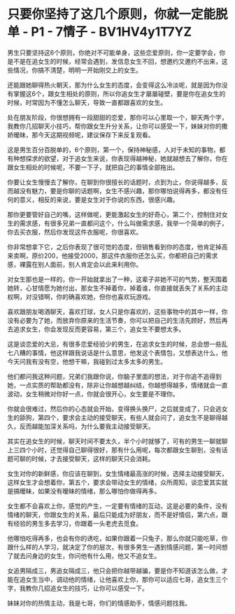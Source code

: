 # 只要你坚持了这几个原则，你就一定能脱单 - P1 - 7情子 - BV1HV4y1T7YZ

男生只要坚持这6个原则，你绝对不可能单身，这些恋爱原则，你一定要学会，你是不是在追女生的时候，经常会遇到，发信息女生不回，想邀约又邀约不出来，这些情况，你搞不清楚，明明一开始刚交上的女生。

还能跟她聊得热火朝天，那为什么女生的态度，会变得这么冷淡呢，就是因为你没有掌握这6个，跟女生相处的原则，所以你追女生才屡屡碰壁，要是你在追女生的时候，时常因为不懂怎么聊天，导致一直都跟喜欢的女生。

处在朋友阶段，你很想拥有一段甜甜的恋爱，那你可以心里取一个，聊天两个字，我教你几招聊天小技巧，帮你跟女生升分关系，让你可以感受一下，妹妹对你的撒娇暧昧，那今天这期视频呢，建议保存下来反复观看。

这是男生百分百脱单的，6个原则，第一个，保持神秘感，人对于未知的事物，都有种想探求的欲望，对于追女生来说，你表现得越神秘，她就越想去了解你，你在跟女生相处的时候呢，不要一下子，就把自己的事情全部拖出。

你要让女生慢慢去了解你，在聊到你很擅长的话题时，点到为止，你说得越多，反而越没有魅力，要是你聊的话题啊，女生不感兴趣，那你哪怕说得再多，都没有任何的意义，相反的来说，要是女生对于你说的东西，很感兴趣。

那你更要管好自己的嘴，这样做呢，更能激起女生的好奇心，第二个，控制住对女生的需求感，有很多兄弟一直都问这个，什么叫做需求感，我举一个简单的例子，你去买衣服，然后你发现这件衣服呢，你很喜欢。

你非常想拿下它，之后你表现了很可觉的态度，但销售看到你的态度，他肯定掉高来卖啊，原价200，他接受2000，那这件衣服你还怎么买，你都把自己的需求感，裸露在别人面前，别人肯定会以此来利用你。

对女生那也是一样的，你一开始就拿出了一种，这辈子非她不可的气势，整天围着她转，心甘情愿为她付出，那女生不掉着你，掉着谁，你直接就丢失了关系的主动权啊，对没错啊，你的确喜欢她，但你也喜欢玩游戏。

喜欢跟朋友喝酒聊天，喜欢打球，女人只是你喜欢的，这些事物中的其中一样，你没有必要为了她，而放弃你原来的生活节奏，你可以把自己的生活先顾好，然后再去追求女生，你会发现反而更容易，第三个，追女生不要想太多。

这是谈恋爱的大忌，有很多恋爱经验少的男生，在追求女生的时候，总会想一些乱七八糟的事情，他这样跟我说话是什么意思，他发这个表情包，又想表达什么，他今天问我有没有空，他想干嘛，我碰到过太多太多的男生。

他们都问我这种问题，兄弟们我跟你说，你脑子里面的想法，对于你追不追得到她，一点实质的帮助都没有，除非让你越想越纠结，你越想得越多，情绪就会一直波动，女生稍微对你好一点，你就会很开心，女生要是不理你。

你就会很难过，然后你的心态就会开始，变得换头换尸，之后就变成了，只会逃女生的舔狗，第四个，要求会主动的接受聊天，有些人就会问了，追女生不是聊得越久，反而越能加深关系吗，为什么要我主动接受聊天。

其实在追女生的时候，聊天时间不要太久，半个小时就够了，可有的男生一聊就聊上三四个小时，还觉得自己聊得很好，那有什么用呢，每次都跟女生聊到，没有话题可聊的时候，才去接受聊天，这样的聊天只会消耗。

女生对你的新鲜感，你应该在聊到，女生情绪最高涨的时候，选择主动接受聊天，这样女生才会想着你，第五个，要求会带动女生的情绪，众所周知，谈恋爱其实就是搞暧昧，如果没有暧昧的情绪，那么哪怕你做得再多。

女生都不会喜欢上你，感觉的产生，一定要有情绪的互动，这是必要的条件，没有情绪的聊天，你跟女生的关系，最后只能成为好朋友，而不是好情侣，第六点，跟有经验的男生多去学习，你跟着一头老虎去觅食。

他哪怕吃得再多，也会有你的诱吃，如果你跟着一只兔子，那么你就只能吃草，你跟什么样的人学习，就决定了你的层次，有很多男生一遇到情感问题，第一时间想了就去问身边的女生，你问他有什么用，他又不追女生。

女追男隔成三，男追女隔成三，他只会把你越带越骗，要是你不知道该怎么做，才能在追女生当中，调动他的情绪，让他喜欢上你，那你可以适应七哥，追女生三个字，我教你几招追女生的技巧，让你可以感受一下。

妹妹对你的热情主动，我是七哥，你们的情感助手，情感问题找我。